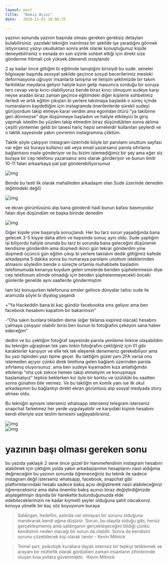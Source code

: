```yaml
---
layout: post
title:  "Bakış Açısı"
date:   2020-11-01 18:06:25

---
```

yazının sonunda yazının başında olması gereken gereksiz detayları bulabilirsiniz. yazıdaki tekniğin inanılmaz bir şekilde işe yaradığını görmek istiyorsanız yazıyı okuduktan sonra anlık olarak konuştuğunuz kişide deneyebilirsiniz o esnada en son sizinle sohbet ettiği için direkt size gönderme ihtimali çok yüksek.(denendi onaylandı)
  
2 ay kadar önce gittiğim bi eğitimde tanıştığım birisiydi bu sude. seneler bilgisayar başında asosyal şekilde geçince sosyal becerilerimiz mesleki deformasyona uğruyor insanlarla tanışma ve iletişim şeklimizde bir takım farklılıklar meydana geliyor haliyle kızın gelip masumca sorduğu bir soruya ters cevap verip kırıcı olabiliyoruz bende biraz kırıcı olmuşum sudeye karşı neyse aradan biraz zaman geçince eğitimdeki diğer kişilerle sohbetimiz ilerledi ve artık eğitim çıkışları bi yerlere takılmaya başladık o süreç içinde numaralarını kaydettiğim için instagramda önerilenlerde sürekli sudeyi görüyordum takip etmeye karar verdim ama egomdan ötürü “ya takibime geri dönmezse” diye düşünmeye başladım ve haliyle etkileyici bi giriş yapmak istedim bu yüzden takip etmedim biraz düşündükten sonra aklıma çeşitli yöntemler geldi bir tanesi hariç hepsi senelerdir kullanılan şeylerdi ve o taktik sayesinde yakın çevremin instagramına çöktüm.

Taktik şöyle çalışıyor instagram üzerinde böyle bir parolamı unuttum sayfası var eğer siz buraya kullanıcı adı veya email yazarsanız parola sıfırlama bağlantısını maile gönderiyor ve bu bizim istemediğimiz bir şey ama eğer siz buraya bir cep telefonu yazarsanız sms olarak gönderiyor ve bunun limiti 10-11 falan arkaarkaya pat pat gönderebiliyorsunuz

![img](https://hackeddin.com/bakis-acisi/0.jpeg)

Bende bu testi ilk olarak mahalleden arkadaşım olan Sude üzerinde denedim (eğitimdeki değil)

![img](https://hackeddin.com/bakis-acisi/1.jpeg)

ve ekran görüntüsünü alıp bana gönderdi hadi bunun kafası basmıyodur falan diye düşündüm ve başka birinde denedim

![img](https://hackeddin.com/bakis-acisi/2.jpeg)

Diğer kişide yine başarıyla sonuçlandı. Her bu tarz sorun yaşadığında bana gelecek 3-5 kişyie daha attım ve hepsinde sonuç aynı oldu. Sude yaptığım işi biliyordu haliyle onunda bu tarz bi sorunda bana geleceğini düşünerek kendisine gönderdim ama düşmedi ikinci gün tekrar gönderdim yine düşmedi üçüncü gün eğitim çıkışı bi yerlere takılalım dedik gittiğimiz kafede arkadaşıma 5 dakika sonra bu numaraya parolamı unuttum isteklerinden atmasını söyledim bende o süreçte ortamla muhabbete başladım telefonumuda kenarıya koydum gelen smslerde benden şüphelenmesin diye cep telefonum elimde olmadığı için benden şüphelenmeyecekti önceki günlerde genelde aynı saatlerde göndermiştim

tam biz konuşurken telefonuna smsler gelince dünyalar tatlısı sude ile aramızda şöyle bi diyalog yaşandı

+“Ya Hackeddin bana bi kaç gündür facebookta sms geliyor ama ben facebook hesabımı kapattım bir bakarmısın”

-“Oha sakın bunlara tıkladım deme (eğer tıklarsa expired olacak) hesabını çalmaya çalışıyor olabilir birisi ben bunun bi fotoğrafını çekeyim sana haber edeceğim”

dedim ve bu çektiğim fotoğraf sayesinde parola yenileme linkine ulaşabildim bu tekniğin uğraştıran tek yanı linkin fotoğrafını çektiğiniz için Il1 gibi karakterler karışıyor ve elle tek tek eleyerek denemeniz gerekebiliyor ama bu yazı tipinden yazı tipine geçer. Bu taktiğim güzel yanı 2FA varsa onu istemeden açıyor çünkü direk telefona gelen bağlantı üzerinden parola sıfırlamış oluyorsunuz. ama ben sudeye kıyamadım kıza anlattığımda etkilenip “oha çok zekice hemen takip etmeliyim ve konuşmaya başlamalıyız” tepkisi beklerken kız öyle bir korktu ve üzüldüki bu saatten sonra günahını bile vermez. Ve bu taktiğin en komik yanı ise ilk okul arkadaşımın bu bağlantıyı direkt ekran görüntüsü alıp sosyal medyada story atması oldu.

Bu tekniğin aynısını isterseniz whatsapp isterseniz telegram isterseniz snapchat farketmez her yerde uygulayabilir ve karşıdaki kişinin hesabını kendi elleriyle size teslim temesini sağlayabilirsiniz.

![img](https://hackeddin.com/bakis-acisi/3.jpeg)  
![img](https://hackeddin.com/bakis-acisi/4.jpeg)



# yazının başı olması gereken sonu
bu yazıda yaklaşık 2 sene önce güzel bir hanımefendinin instagram hesabını alabilmek için çıktığım yolda yakın arkadaşlarımın hesaplarını nasıl aldığıma değineceğim bu yazının sonunda öğreneceğiniz bu teknik ile sadece instagram değil isterseniz whatsapp, facebook, snapchat gibi platformlarınıdaki hesabı sadece bakış açısı değiştirerek nasıl alabileceğinizi öğreneceksiniz ama daha önemlisi bakış açınızı biraz değiştirdiğinizde alışılagelmişin dışında bir harekette bulunduğunuzda elde edebileceklerinizin ne kadar kıymetli şeyler olduğuna şahit olacaksınız. konuya yönelik bir kaç söz koyuyorum buraya

> Saldırgan, hedefini, aslında var olmayan bir sorunu olduğuna
> inandırarak kendi ağına düşürür. Sorun, bu olayda olduğu gibi, henüz
> gerçekleşmemiş ama saldırganın gerçekleşeceğini bildiği çünkü
> kendisinin neden olacağı bir sorun da olabilir. Sonra da kendisini
> sorunu çözebilecek kişi olarak tanıtır - Kevin Mitnick
> 

> Temel şart, psikolojik kurallara dayalı istemsiz bir tepkiyi tetiklemek ve arayanı bir müttefik olarak gördükleri zaman insanların zihinlerinde oluşan kısa yollara güvenmektir.  -Kevin Mitnick


